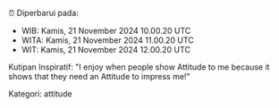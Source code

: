 ⏰ Diperbarui pada:
- WIB: Kamis, 21 November 2024 10.00.20 UTC
- WITA: Kamis, 21 November 2024 11.00.20 UTC
- WIT: Kamis, 21 November 2024 12.00.20 UTC

Kutipan Inspiratif:
"I enjoy when people show Attitude to me because it shows that they need an Attitude to impress me!"


Kategori: attitude

